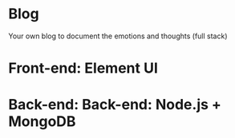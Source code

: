 # Blog
Your own blog to document the emotions and thoughts (full stack)


# Front-end: Element UI
# Back-end: Back-end: Node.js + MongoDB
